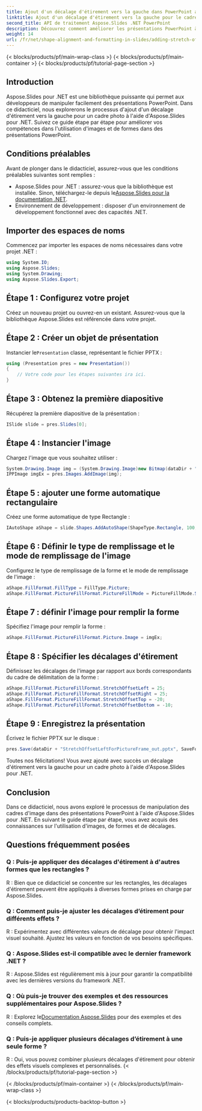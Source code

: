 ```yaml
---
title: Ajout d'un décalage d'étirement vers la gauche dans PowerPoint avec Aspose.Slide
linktitle: Ajout d'un décalage d'étirement vers la gauche pour le cadre photo dans Aspose.Slides
second_title: API de traitement Aspose.Slides .NET PowerPoint
description: Découvrez comment améliorer les présentations PowerPoint à l'aide d'Aspose.Slides pour .NET. Suivez notre guide étape par étape pour ajouter un décalage d'étirement vers la gauche pour les cadres photo.
weight: 14
url: /fr/net/shape-alignment-and-formatting-in-slides/adding-stretch-offset-left-picture-frame/
---
```


{< blocks/products/pf/main-wrap-class >}
{< blocks/products/pf/main-container >}
{< blocks/products/pf/tutorial-page-section >}

## Introduction
Aspose.Slides pour .NET est une bibliothèque puissante qui permet aux développeurs de manipuler facilement des présentations PowerPoint. Dans ce didacticiel, nous explorerons le processus d'ajout d'un décalage d'étirement vers la gauche pour un cadre photo à l'aide d'Aspose.Slides pour .NET. Suivez ce guide étape par étape pour améliorer vos compétences dans l'utilisation d'images et de formes dans des présentations PowerPoint.
## Conditions préalables
Avant de plonger dans le didacticiel, assurez-vous que les conditions préalables suivantes sont remplies :
-  Aspose.Slides pour .NET : assurez-vous que la bibliothèque est installée. Sinon, téléchargez-le depuis le[Aspose.Slides pour la documentation .NET](https://reference.aspose.com/slides/net/).
- Environnement de développement : disposer d'un environnement de développement fonctionnel avec des capacités .NET.
## Importer des espaces de noms
Commencez par importer les espaces de noms nécessaires dans votre projet .NET :
```csharp
using System.IO;
using Aspose.Slides;
using System.Drawing;
using Aspose.Slides.Export;
```
## Étape 1 : Configurez votre projet
Créez un nouveau projet ou ouvrez-en un existant. Assurez-vous que la bibliothèque Aspose.Slides est référencée dans votre projet.
## Étape 2 : Créer un objet de présentation
 Instancier le`Presentation` classe, représentant le fichier PPTX :
```csharp
using (Presentation pres = new Presentation())
{
    // Votre code pour les étapes suivantes ira ici.
}
```
## Étape 3 : Obtenez la première diapositive
Récupérez la première diapositive de la présentation :
```csharp
ISlide slide = pres.Slides[0];
```
## Étape 4 : Instancier l'image
Chargez l'image que vous souhaitez utiliser :
```csharp
System.Drawing.Image img = (System.Drawing.Image)new Bitmap(dataDir + "aspose-logo.jpg");
IPPImage imgEx = pres.Images.AddImage(img);
```
## Étape 5 : ajouter une forme automatique rectangulaire
Créez une forme automatique de type Rectangle :
```csharp
IAutoShape aShape = slide.Shapes.AddAutoShape(ShapeType.Rectangle, 100, 100, 300, 300);
```
## Étape 6 : Définir le type de remplissage et le mode de remplissage de l'image
Configurez le type de remplissage de la forme et le mode de remplissage de l'image :
```csharp
aShape.FillFormat.FillType = FillType.Picture;
aShape.FillFormat.PictureFillFormat.PictureFillMode = PictureFillMode.Stretch;
```
## Étape 7 : définir l'image pour remplir la forme
Spécifiez l'image pour remplir la forme :
```csharp
aShape.FillFormat.PictureFillFormat.Picture.Image = imgEx;
```
## Étape 8 : Spécifier les décalages d'étirement
Définissez les décalages de l'image par rapport aux bords correspondants du cadre de délimitation de la forme :
```csharp
aShape.FillFormat.PictureFillFormat.StretchOffsetLeft = 25;
aShape.FillFormat.PictureFillFormat.StretchOffsetRight = 25;
aShape.FillFormat.PictureFillFormat.StretchOffsetTop = -20;
aShape.FillFormat.PictureFillFormat.StretchOffsetBottom = -10;
```
## Étape 9 : Enregistrez la présentation
Écrivez le fichier PPTX sur le disque :
```csharp
pres.Save(dataDir + "StretchOffsetLeftForPictureFrame_out.pptx", SaveFormat.Pptx);
```
Toutes nos félicitations! Vous avez ajouté avec succès un décalage d'étirement vers la gauche pour un cadre photo à l'aide d'Aspose.Slides pour .NET.
## Conclusion
Dans ce didacticiel, nous avons exploré le processus de manipulation des cadres d'image dans des présentations PowerPoint à l'aide d'Aspose.Slides pour .NET. En suivant le guide étape par étape, vous avez acquis des connaissances sur l'utilisation d'images, de formes et de décalages.
## Questions fréquemment posées
### Q : Puis-je appliquer des décalages d'étirement à d'autres formes que les rectangles ?
R : Bien que ce didacticiel se concentre sur les rectangles, les décalages d'étirement peuvent être appliqués à diverses formes prises en charge par Aspose.Slides.
### Q : Comment puis-je ajuster les décalages d’étirement pour différents effets ?
R : Expérimentez avec différentes valeurs de décalage pour obtenir l'impact visuel souhaité. Ajustez les valeurs en fonction de vos besoins spécifiques.
### Q : Aspose.Slides est-il compatible avec le dernier framework .NET ?
R : Aspose.Slides est régulièrement mis à jour pour garantir la compatibilité avec les dernières versions du framework .NET.
### Q : Où puis-je trouver des exemples et des ressources supplémentaires pour Aspose.Slides ?
 R : Explorez le[Documentation Aspose.Slides](https://reference.aspose.com/slides/net/) pour des exemples et des conseils complets.
### Q : Puis-je appliquer plusieurs décalages d’étirement à une seule forme ?
R : Oui, vous pouvez combiner plusieurs décalages d'étirement pour obtenir des effets visuels complexes et personnalisés.
{< /blocks/products/pf/tutorial-page-section >}

{< /blocks/products/pf/main-container >}
{< /blocks/products/pf/main-wrap-class >}

{< blocks/products/products-backtop-button >}
